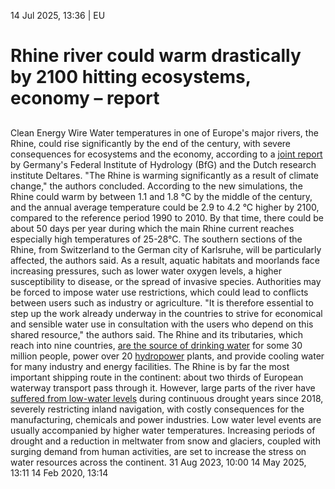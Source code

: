 14 Jul 2025, 13:36
| 
EU
# Rhine river could warm drastically by 2100 hitting ecosystems, economy – report
## 
Clean Energy Wire
Water temperatures in one of Europe's major rivers, the Rhine, could rise significantly by the end of the century, with severe consequences for ecosystems and the economy, according to a [joint report](https://www.bafg.de/DE/Service/Presse/_doc/2025/250709_Rheinerwaermung.html) by Germany's Federal Institute of Hydrology (BfG) and the Dutch research institute Deltares. "The Rhine is warming significantly as a result of climate change," the authors concluded.
According to the new simulations, the Rhine could warm by between 1.1 and 1.8 °C by the middle of the century, and the annual average temperature could be 2.9 to 4.2 °C higher by 2100, compared to the reference period 1990 to 2010. By that time, there could be about 50 days per year during which the main Rhine current reaches especially high temperatures of 25-28°C. The southern sections of the Rhine, from Switzerland to the German city of Karlsruhe, will be particularly affected, the authors said.
As a result, aquatic habitats and moorlands face increasing pressures, such as lower water oxygen levels, a higher susceptibility to disease, or the spread of invasive species. Authorities may be forced to impose water use restrictions, which could lead to conflicts between users such as industry or agriculture. "It is therefore essential to step up the work already underway in the countries to strive for economical and sensible water use in consultation with the users who depend on this shared resource," the authors said.
The Rhine and its tributaries, which reach into nine countries, [are the source of drinking water](https://www.cleanenergywire.org/news/race-climate-proof-europes-water-resources) for some 30 million people, power over 20 [hydropower](https://www.cleanenergywire.org/glossary/letter_h#hydropower) plants, and provide cooling water for many industry and energy facilities. The Rhine is by far the most important shipping route in the continent: about two thirds of European waterway transport pass through it.
However, large parts of the river have [suffered from low-water levels](https://www.cleanenergywire.org/news/race-climate-proof-europes-water-resources) during continuous drought years since 2018, severely restricting inland navigation, with costly consequences for the manufacturing, chemicals and power industries. Low water level events are usually accompanied by higher water temperatures. Increasing periods of drought and a reduction in meltwater from snow and glaciers, coupled with surging demand from human activities, are set to increase the stress on water resources across the continent.
31 Aug 2023, 10:00
14 May 2025, 13:11
14 Feb 2020, 13:14